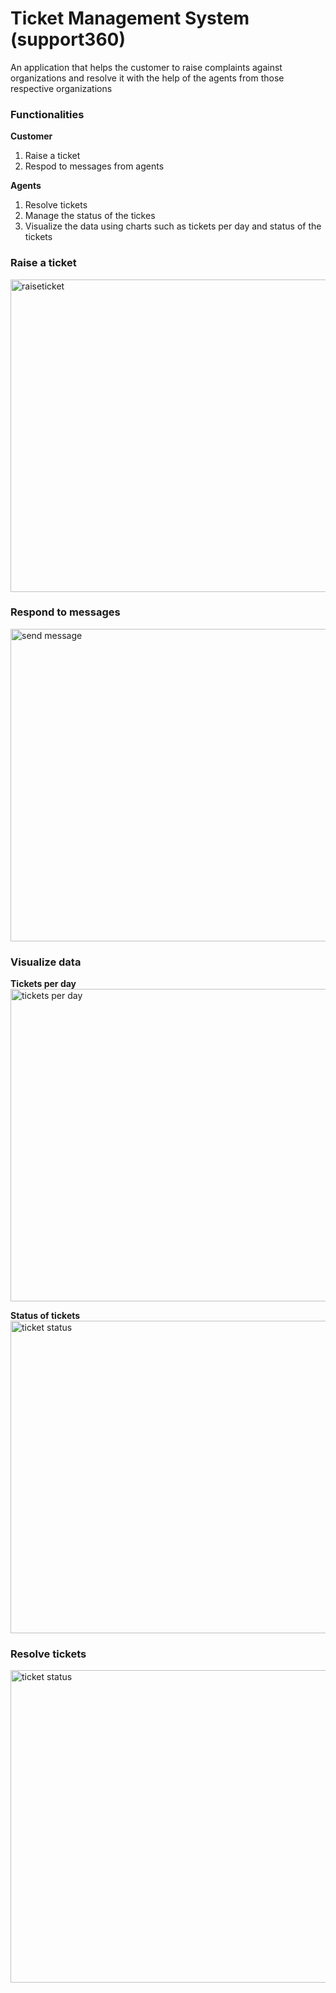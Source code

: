 # Ticket Management System (support360)
  An application that helps the customer to raise complaints against organizations and resolve it with the help of the agents from those respective organizations
  
### Functionalities
**Customer**
1. Raise a ticket
2. Respod to messages from agents

**Agents**
1. Resolve tickets
2. Manage the status of the tickes
3. Visualize the data using charts such as tickets per day and status of the tickets

### Raise a ticket
<img src="/tmscustomer.png" width="800" height="500" alt="raiseticket"/>

### Respond to messages
<img src="/tmsmessage.png" width="800" height="500" alt="send message"/>

### Visualize data
**Tickets per day**
<br/>
<img src="/tmsgraph1.png" width="800" height="500" alt="tickets per day"/>
<br/>

**Status of tickets**
<img src="/tmsgraph2.png" width="800" height="500" alt="ticket status"/>

### Resolve tickets
<img src="/tmsagent.png" width="800" height="500" alt="ticket status"/>

